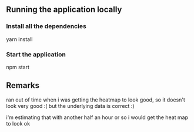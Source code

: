 ## Running the application locally

### Install all the dependencies

yarn install

### Start the application

npm start

## Remarks
ran out of time when i was getting the heatmap to look good,
so it doesn't look very good :(
but the underlying data is correct :)

i'm estimating that with another half an hour or so i would get the heat map to look ok